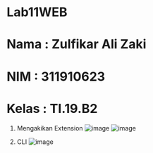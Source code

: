# Lab11WEB
# Nama    : Zulfikar Ali Zaki
# NIM     : 311910623
# Kelas   : TI.19.B2

1. Mengakikan Extension
![image](https://user-images.githubusercontent.com/81583805/121937534-fb3e5a00-cd74-11eb-8fe8-289bb9425275.png)
![image](https://user-images.githubusercontent.com/81583805/121937383-d6e27d80-cd74-11eb-86fe-b3f641184335.png)

2. CLI
![image](https://user-images.githubusercontent.com/81583805/121937570-042f2b80-cd75-11eb-8570-eac4a2df996e.png)


